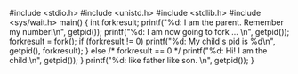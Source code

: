 #include <stdio.h>
#include <unistd.h>
#include <stdlib.h>
#include <sys/wait.h>
main()
{
int forkresult;
printf("%d: I am the parent. Remember my number!\n", getpid());
printf("%d: I am now going to fork ... \n", getpid());
forkresult = fork();
if (forkresult != 0)
printf("%d: My child's pid is %d\n", getpid(), forkresult);
}
else /* forkresult == 0 */
printf("%d: Hi! I am the child.\n", getpid());
}
printf("%d: like father like son. \n", getpid());
}

